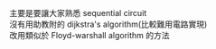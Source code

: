 主要是要讓大家熟悉 sequential circuit  
沒有用助教附的 dijkstra's algorithm(比較難用電路實現)  
改用類似於 Floyd-warshall algorithm 的方法  
